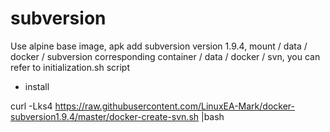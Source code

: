 # subversion

Use alpine base image, apk add subversion version 1.9.4, mount / data / docker / subversion corresponding container / data / docker / svn, you can refer to initialization.sh script

* install 

curl -Lks4 https://raw.githubusercontent.com/LinuxEA-Mark/docker-subversion1.9.4/master/docker-create-svn.sh |bash

